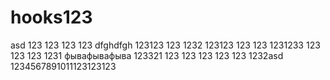 # hooks123
 asd
123
123
123
123
dfghdfgh
123123
123
1232
123123
123
123
1231233
123
123
123
1231
фывафывафыва
123321
123
123
123
123
123
1232asd
1234567891011123123123